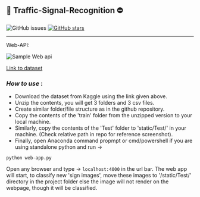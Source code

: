 ##  🚙 Traffic-Signal-Recognition ⛔



![GitHub issues](https://img.shields.io/github/issues/Devil-Echo/Traffic-Signal-Recognition?style=plastic)  [![GitHub stars](https://img.shields.io/github/stars/Devil-Echo/Traffic-Signal-Recognition)](https://github.com/Devil-Echo/Traffic-Signal-Recognition/stargazers)

---------


Web-API: 

![Sample Web api](https://github.com/Devil-Echo/Traffic-Signal-Recognition/blob/main/figures/sample.png)


[Link to dataset](https://www.kaggle.com/meowmeowmeowmeowmeow/gtsrb-german-traffic-sign)


### *How to use* : 
- Download the dataset from Kaggle using the link given above.
- Unzip the contents, you will get 3 folders and 3 csv files.
- Create similar folder/file structure as in the github repository.
- Copy the contents of the 'train' folder from the unzipped version to your local machine.
- Similarly, copy the contents of the 'Test' folder to 'static/Test/' in your machine. (Check relative path in repo for reference screenshot).
- Finally, open Anaconda command propmpt or cmd/powershell if you are using standalone python and run ->
```
python web-app.py
```
Open any browser and  type -> `localhost:4000` in the url bar.
The web app will start, to classify new 'sign images', move these images to '/static/Test/' directory in the project folder
else the image will not render on the webpage, though it will be classified.
